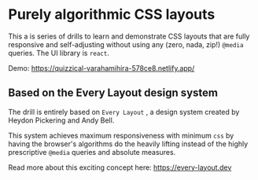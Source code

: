 # Purely algorithmic CSS layouts

This a is series of drills to learn and demonstrate CSS layouts that are fully responsive and self-adjusting without using any (zero, nada, zip!) `@media` queries. The UI library is `react`.

Demo: https://quizzical-varahamihira-578ce8.netlify.app/

## Based on the Every Layout design system

The drill is entirely based on `Every Layout` , a design system created by Heydon Pickering and Andy Bell.

This system achieves maximum responsiveness with minimum `css` by having the browser's algorithms do the heavily lifting instead of the highly prescriptive `@media` queries and absolute measures.

Read more about this exciting concept here:
https://every-layout.dev
